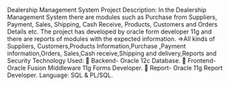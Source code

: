 Dealership Management System
Project Description:
In the Dealership Management System there are modules such as Purchase from Suppliers, Payment, Sales, Shipping, Cash Receive, Products, Customers and Orders Details etc. The project has developed by oracle form developer 11g and there are reports of modules with the expected information.
=>All kinds of Suppliers, Customers,Products Information,Purchase ,Payment information,Orders, Sales,Cash receive,Shipping and delivery,Reports and Security
Technology Used:
 Backend- Oracle 12c Database.  Frontend- Oracle Fusion Middleware 11g Forms Developer.  Report- Oracle 11g Report Developer.
Language: SQL & PL/SQL.
